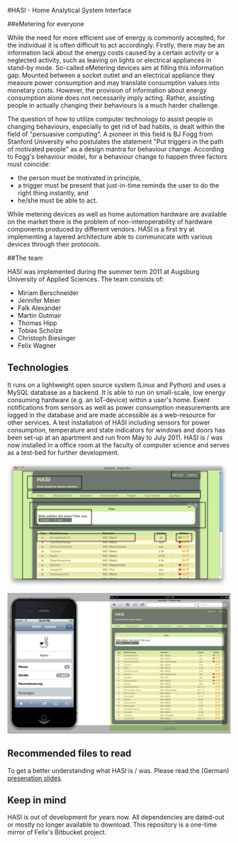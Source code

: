 #HASI - Home Analytical System Interface

##eMetering for everyone

While the need for more efficient use of energy is commonly accepted,
for the individual it is often difficult to act accordingly. Firstly,
there may be an information lack about the energy costs caused by a
certain activity or a neglected activity, such as leaving on lights
or electrical appliances in stand-by mode. So-called eMetering
devices aim at filling this information gap. Mounted between a socket
outlet and an electrical appliance they measure power consumption
and may translate consumption values into monetary costs. However,
the provision of information about energy consumption alone does not
necessarily imply acting. Rather, assisting people in actually
changing their behaviours is a much harder challenge.

The question of how to utilize computer technology to assist people
in changing behaviours, especially to get rid of bad habits,
is dealt within the field of "persuasive computing". A pioneer
in this field is BJ Fogg from Stanford University who postulates
the statement "Put triggers in the path of motivated people"
as a design mantra for behaviour change. According to
Fogg's behaviour model, for a behaviour change to happen
three factors must coincide:
 * the person must be motivated in principle,
 * a trigger must be present that just-in-time reminds
   the user to do the right thing instantly, and 
 * he/she must be able to act.

While metering devices as well as home automation hardware
are available on the market there is the problem of
non-interoperability of hardware components produced
by different vendors. HASI is a first try at implementing
a layered architecture able to communicate with various devices
through their protocols.

##The team

HASI was implemented during the summer term 2011 at
Augsburg University of Applied Sciences. The team consists of:

* Miriam Berschneider
* Jennifer Meier
* Falk Alexander
* Martin Gutmair
* Thomas Hipp
* Tobias Scholze
* Christoph Biesinger
* Felix Wagner
 
## Technologies
It runs on a lightweight open source system (Linux and Python) and uses a MySQL database as a backend. It is able to run on small-scale, low energy consuming hardware (e.g. an IoT-device) within a user's home. Event notifications from sensors as well as power consumption measurements are logged in the database and are made accessible as a web-resource for other services. A test installation of HASI including sensors for power consumption,
temperature and state indicators for windows and doors has been set-up at an apartment and run from May to July 2011. HASI is / was now installed in a office room at the faculty of computer science and serves as a test-bed for further development.

![alt Desktop UI with annotations](https://github.com/tscholze/py-hasi-home-analytical-system-interface/blob/master/documentation/screenshots/screenshot-annotations-desktop.png "Desktop UI with annotations")

![alt Smartphone and Tablet UI](https://github.com/tscholze/py-hasi-home-analytical-system-interface/blob/master/documentation/screenshots/screenshot-smartphone-tablet.png "Smartphone and Tablet UI screenshot")


## Recommended files to read
To get a better understanding what HASI is / was. Please read the (German) [presenation slides](https://github.com/tscholze/py-hasi-home-analytical-system-interface/blob/master/documentation/hasi_presentation.pdf).

## Keep in mind
HASI is out of development for years now. All dependencies are dated-out or mostly no longer available to download. This repository is a one-time mirror of Felix's Bitbucket project. 
